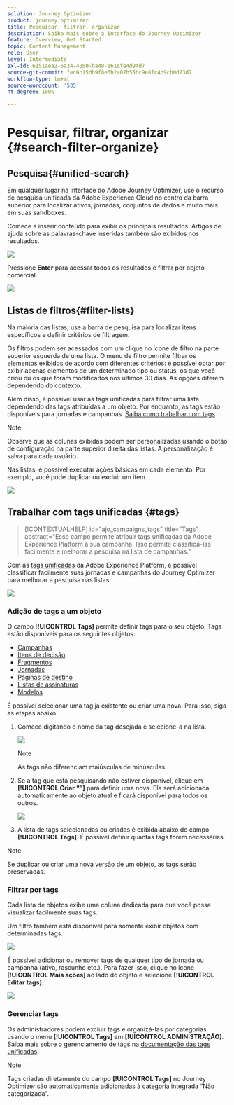 ```yaml
---
solution: Journey Optimizer
product: journey optimizer
title: Pesquisar, filtrar, organizar
description: Saiba mais sobre a interface do Journey Optimizer
feature: Overview, Get Started
topic: Content Management
role: User
level: Intermediate
exl-id: 6151aea2-6a34-4000-ba48-161efe4d94d7
source-git-commit: fec6b15db9f8e6b2a07b55bc9e8fc4d9cb0d73d7
workflow-type: tm+mt
source-wordcount: '535'
ht-degree: 100%

---
```


# Pesquisar, filtrar, organizar {#search-filter-organize}

## Pesquisa{#unified-search}

Em qualquer lugar na interface do Adobe Journey Optimizer, use o recurso de pesquisa unificada da Adobe Experience Cloud no centro da barra superior para localizar ativos, jornadas, conjuntos de dados e muito mais em suas sandboxes.

Comece a inserir conteúdo para exibir os principais resultados. Artigos de ajuda sobre as palavras-chave inseridas também são exibidos nos resultados.

![](assets/unified-search.png)

Pressione **Enter** para acessar todos os resultados e filtrar por objeto comercial.

![](assets/search-and-filter.png)

## Listas de filtros{#filter-lists}

Na maioria das listas, use a barra de pesquisa para localizar itens específicos e definir critérios de filtragem.

Os filtros podem ser acessados com um clique no ícone de filtro na parte superior esquerda de uma lista. O menu de filtro permite filtrar os elementos exibidos de acordo com diferentes critérios: é possível optar por exibir apenas elementos de um determinado tipo ou status, os que você criou ou os que foram modificados nos últimos 30 dias. As opções diferem dependendo do contexto.

Além disso, é possível usar as tags unificadas para filtrar uma lista dependendo das tags atribuídas a um objeto. Por enquanto, as tags estão disponíveis para jornadas e campanhas. [Saiba como trabalhar com tags](#tags)

>[!NOTE]
>
>Observe que as colunas exibidas podem ser personalizadas usando o botão de configuração na parte superior direita das listas. A personalização é salva para cada usuário.

Nas listas, é possível executar ações básicas em cada elemento. Por exemplo, você pode duplicar ou excluir um item.

![](assets/journey4.png)

## Trabalhar com tags unificadas {#tags}

>[!CONTEXTUALHELP]
>id="ajo_campaigns_tags"
>title="Tags"
>abstract="Esse campo permite atribuir tags unificadas da Adobe Experience Platform à sua campanha. Isso permite classificá-las facilmente e melhorar a pesquisa na lista de campanhas."

Com as [tags unificadas](https://experienceleague.adobe.com/docs/experience-platform/administrative-tags/overview.html?lang=pt-BR) da Adobe Experience Platform, é possível classificar facilmente suas jornadas e campanhas do Journey Optimizer para melhorar a pesquisa nas listas.

![](../rn/assets/do-not-localize/campaigns-tag.gif)


### Adição de tags a um objeto

O campo **[!UICONTROL Tags]** permite definir tags para o seu objeto. Tags estão disponíveis para os seguintes objetos:

* [Campanhas](../campaigns/create-campaign.md#create)
* [Itens de decisão](../experience-decisioning/items.md)
* [Fragmentos](../content-management/fragments.md)
* [Jornadas](../building-journeys/journey-properties.md)
* [Páginas de destino](../landing-pages/create-lp.md)
* [Listas de assinaturas](../landing-pages/subscription-list.md)
* [Modelos](../content-management/content-templates.md)

É possível selecionar uma tag já existente ou criar uma nova. Para isso, siga as etapas abaixo.

1. Comece digitando o nome da tag desejada e selecione-a na lista.

   ![](assets/tags1.png)

   >[!NOTE]
   >
   > As tags não diferenciam maiúsculas de minúsculas.

1. Se a tag que está pesquisando não estiver disponível, clique em **[!UICONTROL Criar “”]** para definir uma nova. Ela será adicionada automaticamente ao objeto atual e ficará disponível para todos os outros.

   ![](assets/tags4.png)

1. A lista de tags selecionadas ou criadas é exibida abaixo do campo **[!UICONTROL Tags]**. É possível definir quantas tags forem necessárias.

>[!NOTE]
> 
> Se duplicar ou criar uma nova versão de um objeto, as tags serão preservadas.

### Filtrar por tags

Cada lista de objetos exibe uma coluna dedicada para que você possa visualizar facilmente suas tags.

Um filtro também está disponível para somente exibir objetos com determinadas tags.

![](assets/tags2.png)

É possível adicionar ou remover tags de qualquer tipo de jornada ou campanha (ativa, rascunho etc.). Para fazer isso, clique no ícone **[!UICONTROL Mais ações]** ao lado do objeto e selecione **[!UICONTROL Editar tags]**.

![](assets/tags3.png)

### Gerenciar tags

Os administradores podem excluir tags e organizá-las por categorias usando o menu **[!UICONTROL Tags]** em **[!UICONTROL ADMINISTRAÇÃO]**. Saiba mais sobre o gerenciamento de tags na [documentação das tags unificadas](https://experienceleague.adobe.com/docs/experience-platform/administrative-tags/ui/managing-tags.html?lang=pt-BR).

>[!NOTE]
>
> Tags criadas diretamente do campo **[!UICONTROL Tags]** no Journey Optimizer são automaticamente adicionadas à categoria integrada “Não categorizada”.
